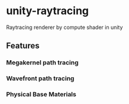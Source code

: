 # unity-raytracing
Raytracing renderer by compute shader in unity
## Features
### Megakernel path tracing
### Wavefront path tracing
### Physical Base Materials
